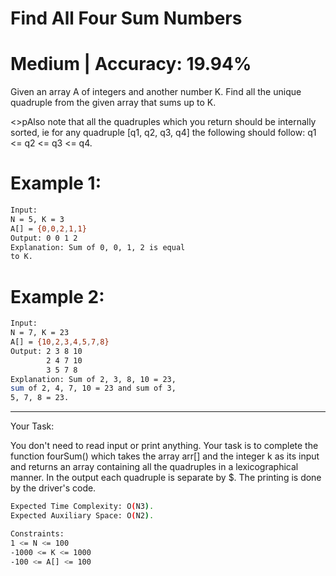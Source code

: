# Find All Four Sum Numbers

# Medium  | Accuracy: 19.94%

<p>Given an array A of integers and another number K. Find all the unique quadruple from the given array that sums up to K.</p>
<>pAlso note that all the quadruples which you return should be internally sorted, ie for any quadruple [q1, q2, q3, q4] the following should follow: q1 <= q2 <= q3 <= q4.</p>


# Example 1:

```bash
Input:
N = 5, K = 3
A[] = {0,0,2,1,1}
Output: 0 0 1 2 
Explanation: Sum of 0, 0, 1, 2 is equal
to K.
```


# Example 2:

```bash
Input:
N = 7, K = 23
A[] = {10,2,3,4,5,7,8}
Output: 2 3 8 10 
        2 4 7 10 
        3 5 7 8 
Explanation: Sum of 2, 3, 8, 10 = 23,
sum of 2, 4, 7, 10 = 23 and sum of 3,
5, 7, 8 = 23.
```

<hr>

<span>Your Task:</span>
<p>You don't need to read input or print anything. Your task is to complete the function fourSum() which takes the array arr[] and the integer k as its input and returns an array containing all the quadruples in a lexicographical manner. In the output each quadruple is separate by $. The printing is done by the driver's code.</p>


```bash
Expected Time Complexity: O(N3).
Expected Auxiliary Space: O(N2).

Constraints:
1 <= N <= 100
-1000 <= K <= 1000
-100 <= A[] <= 100
```


